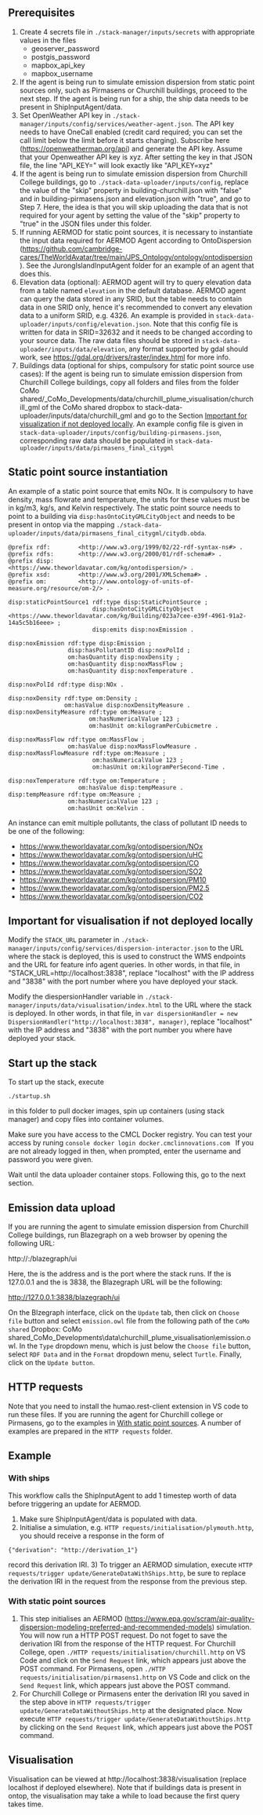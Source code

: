 ## Prerequisites
1) Create 4 secrets file in `./stack-manager/inputs/secrets` with appropriate values in the files
    - geoserver_password
    - postgis_password
    - mapbox_api_key
    - mapbox_username
2) If the agent is being run to simulate emission dispersion from static point sources only, such as Pirmasens or Churchill buildings, proceed to the next step. If the agent is being run for a ship, the ship data needs to be present in ShipInputAgent/data.
3) Set OpenWeather API key in `./stack-manager/inputs/config/services/weather-agent.json`. The API key needs to have OneCall enabled (credit card required; you can set the call limit below the limit before it starts charging). Subscribe here (https://openweathermap.org/api) and generate the API key. Assume that your Openweather API key is xyz. After setting the key in that JSON file, the line "API_KEY=" will look exactly like "API_KEY=xyz"
4) If the agent is being run to simulate emission dispersion from Churchill College buildings, go to `./stack-data-uploader/inputs/config`, replace the value of the "skip" property in building-churchill.json with "false" and in building-pirmasens.json and elevation.json with "true", and go to Step 7. Here, the idea is that you will skip uploading the data that is not required for your agent by setting the value of the "skip" property to "true" in the JSON files under this folder.
5) If running AERMOD for static point sources, it is necessary to instantiate the input data required for AERMOD Agent according to OntoDispersion (https://github.com/cambridge-cares/TheWorldAvatar/tree/main/JPS_Ontology/ontology/ontodispersion). See the JurongIslandInputAgent folder for an example of an agent that does this.
6) Elevation data (optional):
AERMOD agent will try to query elevation data from a table named `elevation` in the default database. AERMOD agent can query the data stored in any SRID, but the table needs to contain data in one SRID only, hence it's recommended to convert any elevation data to a uniform SRID, e.g. 4326. An example is provided in `stack-data-uploader/inputs/config/elevation.json`. Note that this config file is written for data in SRID=32632 and it needs to be changed according to your source data. The raw data files should be stored in `stack-data-uploader/inputs/data/elevation`, any format supported by gdal should work, see https://gdal.org/drivers/raster/index.html for more info.
7) Buildings data (optional for ships, compulsory for static point source use cases):
If the agent is being run to simulate emission dispersion from Churchill College buildings, copy all folders and files from the folder CoMo shared/_CoMo_Developments/data/churchill_plume_visualisation/churchill_gml of the CoMo shared dropbox to stack-data-uploader/inputs/data/churchill_gml and go to the Section [Important for visualization if not deployed locally](#important-for-visualisation-if-not-deployed-locally).
An example config file is given in `stack-data-uploader/inputs/config/building-pirmasens.json`, corresponding raw data should be populated in `stack-data-uploader/inputs/data/pirmasens_final_citygml`

## Static point source instantiation
An example of a static point source that emits NOx. It is compulsory to have density, mass flowrate and temperature, the units for these values must be in kg/m3, kg/s, and Kelvin respectively. The static point source needs to point to a building via `disp:hasOntoCityGMLCityObject` and needs to be present in ontop via the mapping `./stack-data-uploader/inputs/data/pirmasens_final_citygml/citydb.obda`.
```
@prefix rdf:        <http://www.w3.org/1999/02/22-rdf-syntax-ns#> .
@prefix rdfs:       <http://www.w3.org/2000/01/rdf-schema#> .
@prefix disp:	    <https://www.theworldavatar.com/kg/ontodispersion/> .
@prefix xsd:        <http://www.w3.org/2001/XMLSchema#> .
@prefix om:         <http://www.ontology-of-units-of-measure.org/resource/om-2/> .

disp:staticPointSource1 rdf:type disp:StaticPointSource ;
                        disp:hasOntoCityGMLCityObject <https://www.theworldavatar.com/kg/Building/023a7cee-e39f-4961-91a2-14a5c5b16eee> ;
						disp:emits disp:noxEmission .

disp:noxEmission rdf:type disp:Emission ;
                 disp:hasPollutantID disp:noxPolId ;
				 om:hasQuantity disp:noxDensity ;
				 om:hasQuantity disp:noxMassFlow ;
				 om:hasQuantity disp:noxTemperature .

disp:noxPolId rdf:type disp:NOx .

disp:noxDensity rdf:type om:Density ;
                om:hasValue disp:noxDensityMeasure .
disp:noxDensityMeasure rdf:type om:Measure ;
                       om:hasNumericalValue 123 ;
					   om:hasUnit om:kilogramPerCubicmetre .
					   
disp:noxMassFlow rdf:type om:MassFlow ;
                 om:hasValue disp:noxMassFlowMeasure .
disp:noxMassFlowMeasure rdf:type om:Measure ;
                        om:hasNumericalValue 123 ;
						om:hasUnit om:kilogramPerSecond-Time .
						
disp:noxTemperature rdf:type om:Temperature ;
                    om:hasValue disp:tempMeasure .
disp:tempMeasure rdf:type om:Measure ;
                 om:hasNumericalValue 123 ;
				 om:hasUnit om:Kelvin .
```

An instance can emit multiple pollutants, the class of pollutant ID needs to be one of the following:
- <https://www.theworldavatar.com/kg/ontodispersion/NOx>
- <https://www.theworldavatar.com/kg/ontodispersion/uHC>
- <https://www.theworldavatar.com/kg/ontodispersion/CO>
- <https://www.theworldavatar.com/kg/ontodispersion/SO2>
- <https://www.theworldavatar.com/kg/ontodispersion/PM10>
- <https://www.theworldavatar.com/kg/ontodispersion/PM2.5>
- <https://www.theworldavatar.com/kg/ontodispersion/CO2>

## Important for visualisation if not deployed locally
Modify the `STACK_URL` parameter in `./stack-manager/inputs/config/services/dispersion-interactor.json` to the URL where the stack is deployed, this is used to construct the WMS endpoints and the URL for feature info agent queries. In other words, in that file, in "STACK_URL=http://localhost:3838", replace "localhost" with the IP address and "3838" with the port number where you have deployed your stack.

Modify the diespersionHandler variable in `./stack-manager/inputs/data/visualisation/index.html` to the URL where the stack is deployed. In other words, in that file, in `var dispersionHandler = new DispersionHandler("http://localhost:3838", manager)`, replace "localhost" with the IP address and "3838" with the port number you where have deployed your stack.

## Start up the stack

To start up the stack, execute
```
./startup.sh
```
in this folder to pull docker images, spin up containers (using stack manager) and copy files into container volumes.

Make sure you have access to the CMCL Docker registry. You can test your access by runing 
    ```console
    docker login docker.cmclinnovations.com
    ```
If you are not already logged in then, when prompted, enter the username and password you were given.

Wait until the data uploader container stops. Following this, go to the next section.

## Emission data upload
If you are running the agent to simulate emission dispersion from Churchill College buildings, run Blazegraph on a web browser by opening the following URL:

http://<IP Address>:<Port>/blazegraph/ui

Here, the <IP Address> is the address and <Port> is the port where the stack runs. If the <IP Address> is 127.0.0.1 and the <Port> is 3838, the Blazegraph URL will be the following:

http://127.0.0.1:3838/blazegraph/ui

On the Blzegraph interface, click on the `Update` tab, then click on `Choose file` button and select `emission.owl` file from the following path of the `CoMo shared` Dropbox: CoMo shared\_CoMo_Developments\data\churchill_plume_visualisation\emission.owl. In the `Type` dropdown menu, which is just below the `Choose file` button, select `RDF Data` and in the `Format` dropdown menu, select `Turtle`. Finally, click on the `Update button`.

## HTTP requests 
Note that you need to install the humao.rest-client extension in VS code to run these files. If you are running the agent for Churchill college or Pirmasens, go to the examples in [With static point sources](#with-static-point-sources). A number of examples are prepared in the `HTTP requests` folder.

## Example 
### With ships 
This workflow calls the ShipInputAgent to add 1 timestep worth of data before triggering an update for AERMOD.
1) Make sure ShipInputAgent/data is populated with data.
2) Initialise a simulation, e.g. `HTTP requests/initialisation/plymouth.http`, you should receive a response in the form of 
```
{"derivation": "http://derivation_1"}
```
record this derivation IRI.
3) To trigger an AERMOD simulation, execute `HTTP requests/trigger update/GenerateDataWithShips.http`, be sure to replace the derivation IRI in the request from the response from the previous step.

### With static point sources
1) This step initialises an AERMOD (https://www.epa.gov/scram/air-quality-dispersion-modeling-preferred-and-recommended-models) simulation. You will now run a HTTP POST request. Do not foget to save the derivation IRI from the response of the HTTP request. For Churchill College, open `./HTTP requests/initialisation/churchill.http` on VS Code and click on the `Send Request` link, which appears just above the POST command. For Pirmasens, open `./HTTP requests/initialisation/pirmasens1.http` on VS Code and click on the `Send Request` link, which appears just above the POST command.
2) For Churchill College or Pirmasens enter the derivation IRI you saved in the step above in `HTTP requests/trigger update/GenerateDataWithoutShips.http` at the designated place. Now execute `HTTP requests/trigger update/GenerateDataWithoutShips.http` by clicking on the `Send Request` link, which appears just above the POST command.

## Visualisation
Visualisation can be viewed at http://localhost:3838/visualisation (replace localhost if deployed elsewhere). Note that if buildings data is present in ontop, the visualisation may take a while to load because the first query takes time. 


